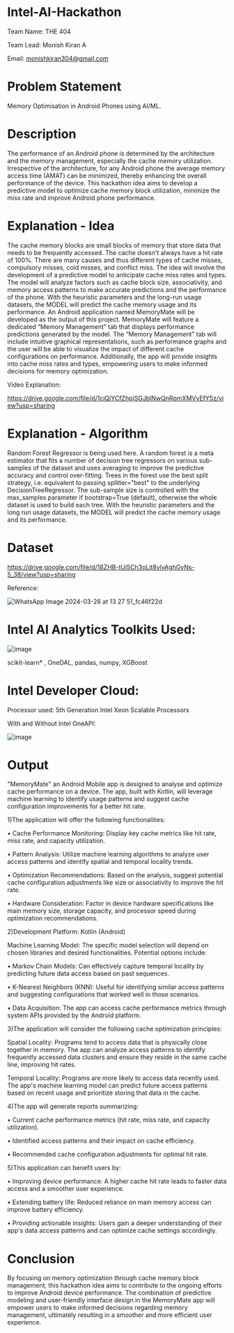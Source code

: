 # Intel-AI-Hackathon
Team Name: THE 404

Team Lead: Monish Kiran A  

Email: monishkiran304@gmail.com

# Problem Statement
Memory Optimisation in Android Phones using AI/ML.

# Description
The performance of an Android phone is determined by the architecture and the memory management, especially the cache memory utilization. Irrespective of the architecture, for any Android phone the average memory access time (AMAT) can be minimized, thereby enhancing the overall performance of the device. This hackathon idea aims to develop a predictive model to optimize cache memory block utilization, minimize the miss rate and improve Android phone performance.

# Explanation - Idea
The cache memory blocks are small blocks of memory that store data that needs to be frequently accessed. The cache doesn't always have a hit rate of 100%. There are many causes and thus different types of cache misses, compulsory misses, cold misses, and conflict miss. The idea will involve the development of a predictive model to anticipate cache miss rates and types. The model will analyze factors such as cache block size, associativity, and memory access patterns to make accurate predictions and the performance of the phone. With the heuristic parameters and the long-run usage datasets, the MODEL will predict the cache memory usage and its performance. An Android application named MemoryMate will be developed as the output of this project. MemoryMate will feature a dedicated “Memory Management” tab that displays performance predictions generated by the model. The “Memory Management” tab will include intuitive graphical representations, such as performance graphs and the user will be able to visualize the impact of different cache configurations on performance. Additionally, the app will provide insights into cache miss rates and types, empowering users to make informed decisions for memory optimization. 

Video Explanation:

https://drive.google.com/file/d/1ciQiYCfZhpjSGJblNwQnRpmXMVyEfY5z/view?usp=sharing


# Explanation - Algorithm
Random Forest Regressor is being used here. A random forest is a meta estimator that fits a number of decision tree regressors on various sub-samples of the dataset and uses averaging to improve the predictive accuracy and control over-fitting. Trees in the forest use the best split strategy, i.e. equivalent to passing splitter="best" to the underlying DecisionTreeRegressor. The sub-sample size is controlled with the max_samples parameter if bootstrap=True (default), otherwise the whole dataset is used to build each tree.
With the heuristic parameters and the long run usage datasets, the MODEL will predict the cache memory usage and its performance.
 

# Dataset
https://drive.google.com/file/d/18ZHB-tUi5Ch3oLit8ylyAghGyNs-5_38/view?usp=sharing

Reference:

![WhatsApp Image 2024-03-26 at 13 27 51_fc46f22d](https://github.com/codeshark304/Intel-AI-Hackathon/assets/116503676/02487f06-18bc-499b-8bad-654459020fee)


# Intel AI Analytics Toolkits Used:

![image](https://github.com/codeshark304/Intel-AI-Hackathon/assets/116503676/72cb9ea4-3f4d-47a3-9ccc-63b7ab31ffb1)


scikit-learn* , OneDAL, pandas, numpy, XGBoost


# Intel Developer Cloud:

Processor used: 5th Generation Intel Xeon Scalable Processors

With and Without Intel OneAPI:

![image](https://github.com/codeshark304/Intel-AI-Hackathon/assets/116503676/86fafc9f-39b1-42e4-8214-de611be9e079)


# Output
"MemoryMate" an Android Mobile app is designed to analyse and optimize cache performance on a device. The app, built with Kotlin, will leverage machine learning to identify usage patterns and suggest cache configuration improvements for a better hit rate.

1)The application will offer the following functionalities:

•	Cache Performance Monitoring: Display key cache metrics like hit rate, miss rate, and capacity utilization.

•	Pattern Analysis: Utilize machine learning algorithms to analyze user access patterns and identify spatial and temporal locality trends.

•	Optimization Recommendations: Based on the analysis, suggest potential cache configuration adjustments like size or associativity to improve the hit rate.

•	Hardware Consideration: Factor in device hardware specifications like main memory size, storage capacity, and processor speed during optimization recommendations.

2)Development Platform: Kotlin (Android)

Machine Learning Model: The specific model selection will depend on chosen libraries and desired functionalities. Potential options include:

•	Markov Chain Models: Can effectively capture temporal locality by predicting future data access based on past sequences.

•	K-Nearest Neighbors (KNN): Useful for identifying similar access patterns and suggesting configurations that worked well in those scenarios.

•	Data Acquisition: The app can access cache performance metrics through system APIs provided by the Android platform.

3)The application will consider the following cache optimization principles:

Spatial Locality: Programs tend to access data that is physically close together in memory. The app can analyze access patterns to identify frequently accessed data clusters and ensure they reside in the same cache line, improving hit rates.

Temporal Locality: Programs are more likely to access data recently used. The app's machine learning model can predict future access patterns based on recent usage and prioritize storing that data in the cache.

4)The app will generate reports summarizing:

•	Current cache performance metrics (hit rate, miss rate, and capacity utilization).

•	Identified access patterns and their impact on cache efficiency.

•	Recommended cache configuration adjustments for optimal hit rate.

5)This application can benefit users by:

•	Improving device performance: A higher cache hit rate leads to faster data access and a smoother user experience.

•	Extending battery life: Reduced reliance on main memory access can improve battery efficiency.

•	Providing actionable insights: Users gain a deeper understanding of their app's data access patterns and can optimize cache settings accordingly.

# Conclusion

By focusing on memory optimization through cache memory block management, this hackathon idea aims to contribute to the ongoing efforts to improve Android device performance. The combination of predictive modeling and user-friendly interface design in the MemoryMate app will empower users to make informed decisions regarding memory management, ultimately resulting in a smoother and more efficient user experience.
